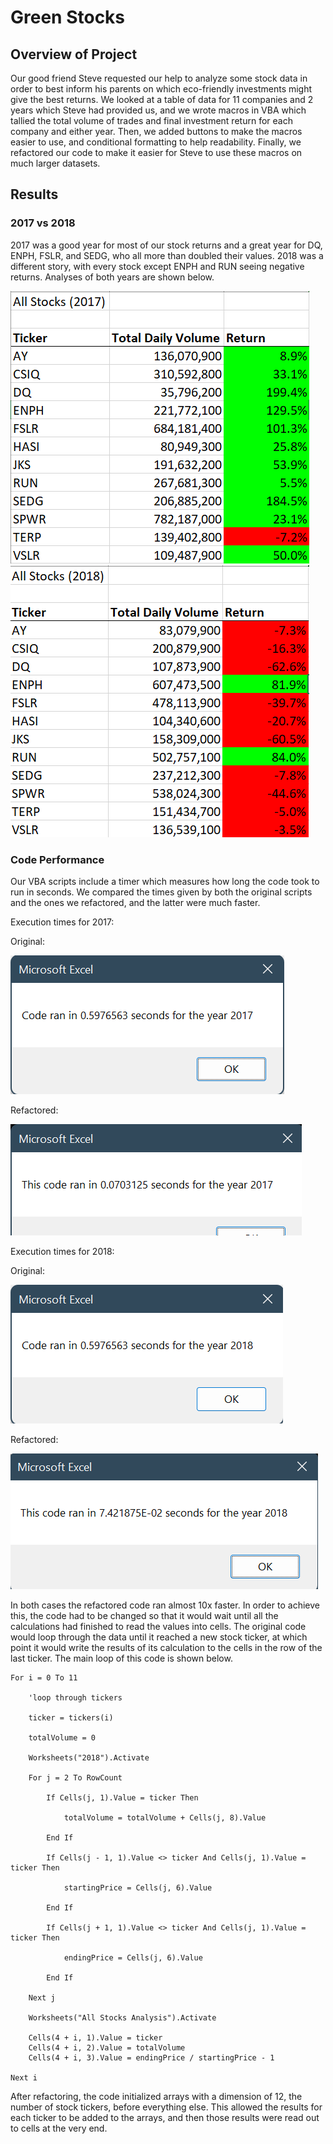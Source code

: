 # Green Stocks

## Overview of Project

Our good friend Steve requested our help to analyze some stock data in order to best inform his parents on which eco-friendly investments might give the best returns. We looked at a table of data for 11 companies and 2 years which Steve had provided us, and we wrote macros in VBA which tallied the total volume of trades and final investment return for each company and either year. Then, we added buttons to make the macros easier to use, and conditional formatting to help readability. Finally, we refactored our code to make it easier for Steve to use these macros on much larger datasets.

## Results
 
### 2017 vs 2018

2017 was a good year for most of our stock returns and a great year for DQ, ENPH, FSLR, and SEDG, who all more than doubled their values. 2018 was a different story, with every stock except ENPH and RUN seeing negative returns. Analyses of both years are shown below.

![image](/Resources/2017_analysis.png)
![image](/Resources/2018_analysis.png)

### Code Performance

Our VBA scripts include a timer which measures how long the code took to run in seconds. We compared the times given by both the original scripts and the ones we refactored, and the latter were much faster.

Execution times for 2017:

Original:

![image](/Resources/VBA_Challenge_2017_unrefactored.png)

Refactored:

![image](/Resources/VBA_Challenge_2017.png)

Execution times for 2018:

Original:

![image](/Resources/VBA_Challenge_2018_unrefactored.png)

Refactored:

![image](/Resources/VBA_Challenge_2018.png)

In both cases the refactored code ran almost 10x faster. In order to achieve this, the code had to be changed so that it would wait until all the calculations had finished to read the values into cells. The original code would loop through the data until it reached a new stock ticker, at which point it would write the results of its calculation to the cells in the row of the last ticker. The main loop of this code is shown below.

```
For i = 0 To 11

    'loop through tickers

    ticker = tickers(i)
    
    totalVolume = 0
    
    Worksheets("2018").Activate
    
    For j = 2 To RowCount
    
        If Cells(j, 1).Value = ticker Then
        
            totalVolume = totalVolume + Cells(j, 8).Value
            
        End If
        
        If Cells(j - 1, 1).Value <> ticker And Cells(j, 1).Value = ticker Then
        
            startingPrice = Cells(j, 6).Value
        
        End If
        
        If Cells(j + 1, 1).Value <> ticker And Cells(j, 1).Value = ticker Then
        
            endingPrice = Cells(j, 6).Value
        
        End If
    
    Next j
    
    Worksheets("All Stocks Analysis").Activate
    
    Cells(4 + i, 1).Value = ticker
    Cells(4 + i, 2).Value = totalVolume
    Cells(4 + i, 3).Value = endingPrice / startingPrice - 1
    
Next i
```


After refactoring, the code initialized arrays with a dimension of 12, the number of stock tickers, before everything else. This allowed the results for each ticker to be added to the arrays, and then those results were read out to cells at the very end.